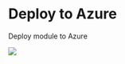 # Deploy to Azure
Deploy module to Azure

<a href="https://azuredeploy.net/?repository=https://github.com/mpregl/AZ-301-MicrosoftAzureArchitectDesign-WithAZDeploy/tree/master/allfiles/AZ-301T02/Module_02/LabFiles/Starter/vm-template.json" target="_blank">
    <img src="http://azuredeploy.net/deploybutton.png"/>
</a>
